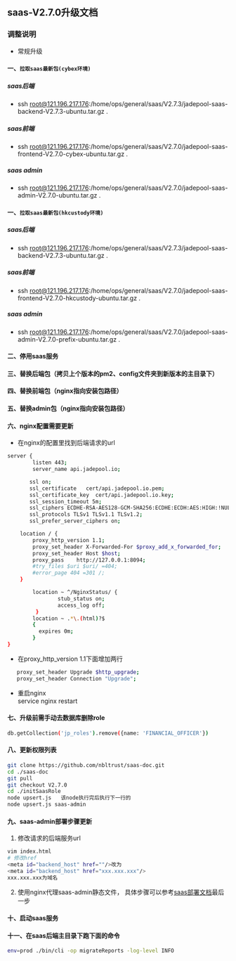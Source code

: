 ## saas-V2.7.0升级文档
### 调整说明
- 常规升级      
#### 一、`拉取saas最新包(cybex环境)`
##### saas后端
- ssh root@121.196.217.176:/home/ops/general/saas/V2.7.3/jadepool-saas-backend-V2.7.3-ubuntu.tar.gz .
##### saas前端
- ssh root@121.196.217.176:/home/ops/general/saas/V2.7.0/jadepool-saas-frontend-V2.7.0-cybex-ubuntu.tar.gz .
##### saas admin
- ssh root@121.196.217.176:/home/ops/general/saas/V2.7.0/jadepool-saas-admin-V2.7.0-ubuntu.tar.gz .
#### 一、`拉取saas最新包(hkcustody环境)`
##### saas后端
- ssh root@121.196.217.176:/home/ops/general/saas/V2.7.3/jadepool-saas-backend-V2.7.3-ubuntu.tar.gz .
##### saas前端
- ssh root@121.196.217.176:/home/ops/general/saas/V2.7.0/jadepool-saas-frontend-V2.7.0-hkcustody-ubuntu.tar.gz .
##### saas admin
- ssh root@121.196.217.176:/home/ops/general/saas/V2.7.0/jadepool-saas-admin-V2.7.0-prefix-ubuntu.tar.gz .
#### 二、停用saas服务
#### 三、替换后端包（拷贝上个版本的pm2、config文件夹到新版本的主目录下）
#### 四、替换前端包（nginx指向安装包路径）
#### 五、替换admin包（nginx指向安装包路径）
#### 六、nginx配置需要更新
- 在nginx的配置里找到后端请求的url
```bash
server {
        listen 443;
        server_name api.jadepool.io;

       ssl on;
       ssl_certificate   cert/api.jadepool.io.pem;
       ssl_certificate_key  cert/api.jadepool.io.key;
       ssl_session_timeout 5m;
       ssl_ciphers ECDHE-RSA-AES128-GCM-SHA256:ECDHE:ECDH:AES:HIGH:!NULL:!aNULL:!MD5:!ADH:!RC4;
       ssl_protocols TLSv1 TLSv1.1 TLSv1.2;
       ssl_prefer_server_ciphers on;

    location / {
        proxy_http_version 1.1;
        proxy_set_header X-Forwarded-For $proxy_add_x_forwarded_for;
        proxy_set_header Host $host;
        proxy_pass    http://127.0.0.1:8094;
        #try_files $uri $uri/ =404;
        #error_page 404 =301 /;
    }

        location ~ ^/NginxStatus/ {
                stub_status on;
                access_log off;
         }
        location ~ .*\.(html)?$
        {
          expires 0m;
        }
}
 ```
 - 在proxy_http_version 1.1下面增加两行
 ```bash
    proxy_set_header Upgrade $http_upgrade;
    proxy_set_header Connection "Upgrade";
 ```
 - 重启nginx       
 service nginx restart
#### 七、升级前需手动去数据库删除role
```bash
db.getCollection('jp_roles').remove({name: 'FINANCIAL_OFFICER'})
```
#### 八、更新权限列表
```bash
git clone https://github.com/nbltrust/saas-doc.git
cd ./saas-doc
git pull
git checkout V2.7.0
cd ./initSaasRole
node upsert.js   该node执行完后执行下一行的
node upsert.js saas-admin
```
#### 九、saas-admin部署步骤更新

1. 修改请求的后端服务url
```bash
vim index.html
# 修改href
<meta id="backend_host" href=""/>改为
<meta id="backend_host" href="xxx.xxx.xxx"/>
xxx.xxx.xxx为域名
```
2. 使用nginx代理saas-admin静态文件， 具体步骤可以参考[saas部署文档](https://github.com/nbltrust/saas-doc/blob/master/Chinese/saas%E9%83%A8%E7%BD%B2%E6%96%87%E6%A1%A3.md)最后一步

#### 十、启动saas服务
#### 十一、在saas后端主目录下跑下面的命令
```bash
env=prod ./bin/cli -op migrateReports -log-level INFO
```
